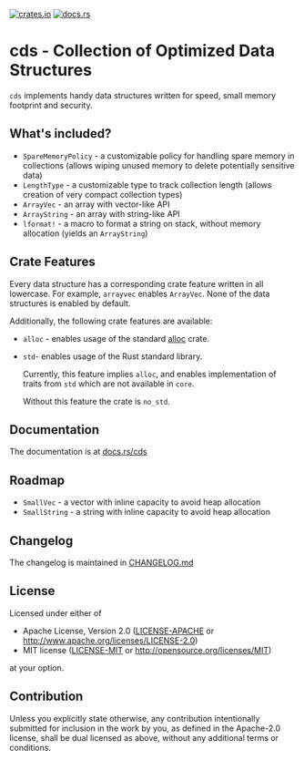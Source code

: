 [![crates.io][crates-badge]][crates-url]
[![docs.rs][docs-badge]][docs-url]

[crates-badge]: https://img.shields.io/crates/v/cds.svg
[crates-url]: https://crates.io/crates/cds
[docs-badge]: https://img.shields.io/docsrs/cds
[docs-url]: https://docs.rs/cds/latest/cds


# cds - Collection of Optimized Data Structures

`cds` implements handy data structures written for speed, small memory footprint and security.


## What's included?

- `SpareMemoryPolicy` - a customizable policy for handling spare memory in collections
  (allows wiping unused memory to delete potentially sensitive data)
- `LengthType` - a customizable type to track collection length
  (allows creation of very compact collection types)
- `ArrayVec` - an array with vector-like API
- `ArrayString` - an array with string-like API
- `lformat!` - a macro to format a string on stack, without memory allocation
  (yields an `ArrayString`)


## Crate Features

Every data structure has a corresponding crate feature written in all lowercase.
For example, `arrayvec` enables `ArrayVec`. None of the data structures is enabled by default.

Additionally, the following crate features are available:

- `alloc` - enables usage of the standard [alloc] crate.

- `std`- enables usage of the Rust standard library.

  Currently, this feature implies `alloc`, and enables implementation of traits from `std`
  which are not available in `core`.

  Without this feature the crate is `no_std`.

[alloc]: https://doc.rust-lang.org/alloc/


## Documentation

The documentation is at [docs.rs/cds][docs-url]


## Roadmap

- `SmallVec` - a vector with inline capacity to avoid heap allocation
- `SmallString` - a string with inline capacity to avoid heap allocation


## Changelog

The changelog is maintained in [CHANGELOG.md](CHANGELOG.md)


## License

Licensed under either of

* Apache License, Version 2.0
  ([LICENSE-APACHE](LICENSE-APACHE) or http://www.apache.org/licenses/LICENSE-2.0)
* MIT license
  ([LICENSE-MIT](LICENSE-MIT) or http://opensource.org/licenses/MIT)

at your option.


## Contribution

Unless you explicitly state otherwise, any contribution intentionally submitted
for inclusion in the work by you, as defined in the Apache-2.0 license, shall be
dual licensed as above, without any additional terms or conditions.
